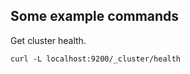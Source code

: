 
Some example commands
---------------------

Get cluster health.

    curl -L localhost:9200/_cluster/health 

